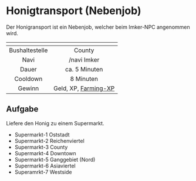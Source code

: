 # Honigtransport (Nebenjob)
Der Honigransport ist ein Nebenjob, welcher beim Imker-NPC angenommen wird.

| <!-- --> | <!-- --> |
| :-: | :-: |
| Bushaltestelle | County |
| Navi | /navi Imker |
| Dauer | ca. 5 Minuten|
| Cooldown | 8 Minuten |
| Gewinn | Geld, XP, [Farming-XP](/pages/skills/farming.md) |

## Aufgabe
Liefere den Honig zu einem Supermarkt.
- Supermarkt-1 Oststadt
- Supermarkt-2 Reichenviertel
- Supermarkt-3 County
- Supermarkt-4 Downtown
- Supermarkt-5 Ganggebiet (Nord)
- Supermarkt-6 Asiaviertel
- Superamrkt-7 Westside
